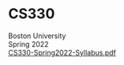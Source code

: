 # CS330
Boston University\
Spring 2022\
[CS330-Spring2022-Syllabus.pdf](https://github.com/zhiqi-chen/CS330/files/10949411/CS330-Spring2022-Syllabus.pdf)
